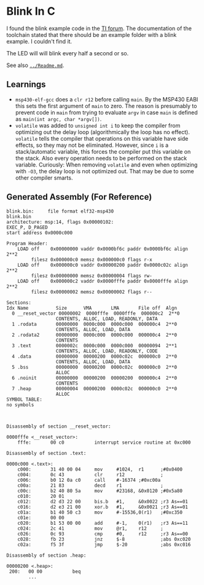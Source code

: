 # Blink In C

I found the blink example code in the [TI forum](https://e2e.ti.com/support/microcontrollers/msp-low-power-microcontrollers-group/msp430/f/msp-low-power-microcontroller-forum/521585/msp-430-code-for-blinking-led).
The documentation of the toolchain stated that there should be an example folder with a blink
example. I couldn't find it.

The LED will will blink every half a second or so.

See also [`../Readme.md`](../Readme.md).


## Learnings

- `msp430-elf-gcc` does a `clr r12` before calling `main`. By the MSP430 EABI this sets the first
  argument of `main` to zero. The reason is presumably to prevent code in `main` from trying to
  evaluate `argv` in case `main` is defined as `main(int argc, char *argv[])`.
- `volatile` was added to `unsigned int i` to keep the compiler from optimizing out the delay loop
  (algorithmically the loop has no effect). `volatile` tells the compiler that operations on this
  variable have side effects, so they may not be eliminated. However, since `i` is a stack/automatic
  variable, this forces the compiler put this variable on the stack. Also every operation needs to
  be performed on the stack variable. Curiously: When removing `volatile` and even when optimizing
  with `-O3`, the delay loop is not optimized out. That may be due to some other compiler smarts.


## Generated Assembly (For Reference)

```
blink.bin:     file format elf32-msp430
blink.bin
architecture: msp:14, flags 0x00000102:
EXEC_P, D_PAGED
start address 0x0000c000

Program Header:
    LOAD off    0x00000000 vaddr 0x0000bf6c paddr 0x0000bf6c align 2**2
         filesz 0x000000c0 memsz 0x000000c0 flags r-x
    LOAD off    0x000000c0 vaddr 0x00000200 paddr 0x0000c02c align 2**2
         filesz 0x00000000 memsz 0x00000004 flags rw-
    LOAD off    0x000000c2 vaddr 0x0000fffe paddr 0x0000fffe align 2**2
         filesz 0x00000002 memsz 0x00000002 flags r--

Sections:
Idx Name          Size      VMA       LMA       File off  Algn
  0 __reset_vector 00000002  0000fffe  0000fffe  000000c2  2**0
                  CONTENTS, ALLOC, LOAD, READONLY, DATA
  1 .rodata       00000000  0000c000  0000c000  000000c4  2**0
                  CONTENTS, ALLOC, LOAD, DATA
  2 .rodata2      00000000  0000c000  0000c000  000000c4  2**0
                  CONTENTS
  3 .text         0000002c  0000c000  0000c000  00000094  2**1
                  CONTENTS, ALLOC, LOAD, READONLY, CODE
  4 .data         00000000  00000200  0000c02c  000000c0  2**0
                  CONTENTS, ALLOC, LOAD, DATA
  5 .bss          00000000  00000200  0000c02c  000000c0  2**0
                  ALLOC
  6 .noinit       00000000  00000200  00000200  000000c4  2**0
                  CONTENTS
  7 .heap         00000004  00000200  0000c02c  000000c0  2**0
                  ALLOC
SYMBOL TABLE:
no symbols



Disassembly of section __reset_vector:

0000fffe <__reset_vector>:
    fffe:       00 c0           interrupt service routine at 0xc000

Disassembly of section .text:

0000c000 <.text>:
    c000:       31 40 00 04     mov     #1024,  r1      ;#0x0400
    c004:       0c 43           clr     r12             ;
    c006:       b0 12 0a c0     call    #-16374 ;#0xc00a
    c00a:       21 83           decd    r1              ;
    c00c:       b2 40 80 5a     mov     #23168, &0x0120 ;#0x5a80
    c010:       20 01
    c012:       d2 d3 22 00     bis.b   #1,     &0x0022 ;r3 As==01
    c016:       d2 e3 21 00     xor.b   #1,     &0x0021 ;r3 As==01
    c01a:       b1 40 50 c3     mov     #-15536,0(r1)   ;#0xc350
    c01e:       00 00
    c020:       b1 53 00 00     add     #-1,    0(r1)   ;r3 As==11
    c024:       2c 41           mov     @r1,    r12     ;
    c026:       0c 93           cmp     #0,     r12     ;r3 As==00
    c028:       fb 23           jnz     $-8             ;abs 0xc020
    c02a:       f5 3f           jmp     $-20            ;abs 0xc016

Disassembly of section .heap:

00000200 <.heap>:
 200:   00 00           beq
        ...
```
